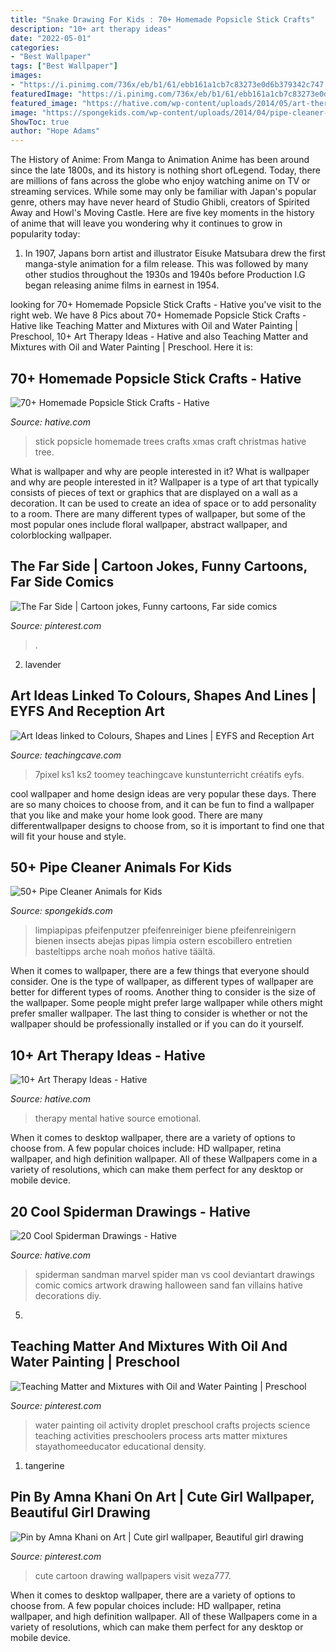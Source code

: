 ```yaml
---
title: "Snake Drawing For Kids : 70+ Homemade Popsicle Stick Crafts"
description: "10+ art therapy ideas"
date: "2022-05-01"
categories:
- "Best Wallpaper"
tags: ["Best Wallpaper"]
images:
- "https://i.pinimg.com/736x/eb/b1/61/ebb161a1cb7c83273e0d6b379342c747.jpg"
featuredImage: "https://i.pinimg.com/736x/eb/b1/61/ebb161a1cb7c83273e0d6b379342c747.jpg"
featured_image: "https://hative.com/wp-content/uploads/2014/05/art-therapy-ideas/12-art-therapy-ideas.jpg"
image: "https://spongekids.com/wp-content/uploads/2014/04/pipe-cleaner-animals/52-pipe-cleaner-bees.JPG"
ShowToc: true
author: "Hope Adams"
---
```



The History of Anime: From Manga to Animation
Anime has been around since the late 1800s, and its history is nothing short ofLegend. Today, there are millions of fans across the globe who enjoy watching anime on TV or streaming services. While some may only be familiar with Japan's popular genre, others may have never heard of Studio Ghibli, creators of Spirited Away and Howl's Moving Castle. Here are five key moments in the history of anime that will leave you wondering why it continues to grow in popularity today:
1) In 1907, Japans born artist and illustrator Eisuke Matsubara drew the first manga-style animation for a film release. This was followed by many other studios throughout the 1930s and 1940s before Production I.G began releasing anime films in earnest in 1954.

	

		
looking for 70+ Homemade Popsicle Stick Crafts - Hative you've visit to the right web. We have 8 Pics about 70+ Homemade Popsicle Stick Crafts - Hative like Teaching Matter and Mixtures with Oil and Water Painting | Preschool, 10+ Art Therapy Ideas - Hative and also Teaching Matter and Mixtures with Oil and Water Painting | Preschool. Here it is:
		
    
## 70+ Homemade Popsicle Stick Crafts - Hative

<img loading=lazy src="https://hative.com/wp-content/uploads/2014/03/popsicle-stick-crafts/32-homemade-stick-xmas-trees.jpg" onerror="this.onerror=null;this.src='https://tse4.mm.bing.net/th?id=OIP.JZRz7CxAiLv8Bw2krOikDgHaEn&amp;pid=15.1';" alt="70+ Homemade Popsicle Stick Crafts - Hative">

_Source: hative.com_

>stick popsicle homemade trees crafts xmas craft christmas hative tree. 

	

What is wallpaper and why are people interested in it?
What is wallpaper and why are people interested in it?
Wallpaper is a type of art that typically consists of pieces of text or graphics that are displayed on a wall as a decoration. It can be used to create an idea of space or to add personality to a room. There are many different types of wallpaper, but some of the most popular ones include floral wallpaper, abstract wallpaper, and colorblocking wallpaper.

    
## The Far Side | Cartoon Jokes, Funny Cartoons, Far Side Comics

<img loading=lazy src="https://i.pinimg.com/736x/a0/14/29/a01429590e7049e8f6680edc50595b65.jpg" onerror="this.onerror=null;this.src='https://tse1.mm.bing.net/th?id=OIP.1NZrPxSgLriUDh8qC5wFLgHaKH&amp;pid=15.1';" alt="The Far Side | Cartoon jokes, Funny cartoons, Far side comics">

_Source: pinterest.com_

>. 

	

2. lavender 

    
## Art Ideas Linked To Colours, Shapes And Lines | EYFS And Reception Art

<img loading=lazy src="https://www.teachingcave.com/wp-content/uploads/2013/11/Thinking-Art.jpg" onerror="this.onerror=null;this.src='https://tse3.mm.bing.net/th?id=OIP.E1LZQSaiK6zi82C1xznzeQHaKu&amp;pid=15.1';" alt="Art Ideas linked to Colours, Shapes and Lines | EYFS and Reception Art">

_Source: teachingcave.com_

>7pixel ks1 ks2 toomey teachingcave kunstunterricht créatifs eyfs. 

	

cool wallpaper and home design ideas are very popular these days. There are so many choices to choose from, and it can be fun to find a wallpaper that you like and make your home look good. There are many differentwallpaper designs to choose from, so it is important to find one that will fit your house and style.

    
## 50+ Pipe Cleaner Animals For Kids

<img loading=lazy src="https://spongekids.com/wp-content/uploads/2014/04/pipe-cleaner-animals/52-pipe-cleaner-bees.JPG" onerror="this.onerror=null;this.src='https://tse1.mm.bing.net/th?id=OIP.F1uea0MnmLuHaU8uXCnMFAAAAA&amp;pid=15.1';" alt="50+ Pipe Cleaner Animals for Kids">

_Source: spongekids.com_

>limpiapipas pfeifenputzer pfeifenreiniger biene pfeifenreinigern bienen insects abejas pipas limpia ostern escobillero entretien basteltipps arche noah moños hative täältä. 

	

When it comes to wallpaper, there are a few things that everyone should consider. One is the type of wallpaper, as different types of wallpaper are better for different types of rooms. Another thing to consider is the size of the wallpaper. Some people might prefer large wallpaper while others might prefer smaller wallpaper. The last thing to consider is whether or not the wallpaper should be professionally installed or if you can do it yourself.

    
## 10+ Art Therapy Ideas - Hative

<img loading=lazy src="https://hative.com/wp-content/uploads/2014/05/art-therapy-ideas/12-art-therapy-ideas.jpg" onerror="this.onerror=null;this.src='https://tse2.mm.bing.net/th?id=OIP.7hIxjGXegd7aaFnlzaj2qAAAAA&amp;pid=15.1';" alt="10+ Art Therapy Ideas - Hative">

_Source: hative.com_

>therapy mental hative source emotional. 

	

When it comes to desktop wallpaper, there are a variety of options to choose from. A few popular choices include: HD wallpaper, retina wallpaper, and high definition wallpaper. All of these Wallpapers come in a variety of resolutions, which can make them perfect for any desktop or mobile device. 

    
## 20 Cool Spiderman Drawings - Hative

<img loading=lazy src="https://hative.com/wp-content/uploads/2014/07/spiderman-drawings/10-spiderman-drawings.jpg" onerror="this.onerror=null;this.src='https://tse4.mm.bing.net/th?id=OIP.FZw-3YfbV509bX-MAGQLowHaLG&amp;pid=15.1';" alt="20 Cool Spiderman Drawings - Hative">

_Source: hative.com_

>spiderman sandman marvel spider man vs cool deviantart drawings comic comics artwork drawing halloween sand fan villains hative decorations diy. 

	

5.

    
## Teaching Matter And Mixtures With Oil And Water Painting | Preschool

<img loading=lazy src="https://i.pinimg.com/736x/87/0a/08/870a08ac8fc727bc50af4377c0514762.jpg" onerror="this.onerror=null;this.src='https://tse3.mm.bing.net/th?id=OIP.MMUXbZGWyZycFjDDbaT4awHaLf&amp;pid=15.1';" alt="Teaching Matter and Mixtures with Oil and Water Painting | Preschool">

_Source: pinterest.com_

>water painting oil activity droplet preschool crafts projects science teaching activities preschoolers process arts matter mixtures stayathomeeducator educational density. 

	

1. tangerine 

    
## Pin By Amna Khani On Art | Cute Girl Wallpaper, Beautiful Girl Drawing

<img loading=lazy src="https://i.pinimg.com/736x/eb/b1/61/ebb161a1cb7c83273e0d6b379342c747.jpg" onerror="this.onerror=null;this.src='https://tse2.mm.bing.net/th?id=OIP.Qa8cVRR4C2bGTePoRKg3UwAAAA&amp;pid=15.1';" alt="Pin by Amna Khani on Art | Cute girl wallpaper, Beautiful girl drawing">

_Source: pinterest.com_

>cute cartoon drawing wallpapers visit weza777. 

	

When it comes to desktop wallpaper, there are a variety of options to choose from. A few popular choices include: HD wallpaper, retina wallpaper, and high definition wallpaper. All of these Wallpapers come in a variety of resolutions, which can make them perfect for any desktop or mobile device. 

